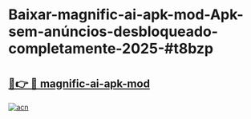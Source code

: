# Baixar-magnific-ai-apk-mod-Apk-sem-anúncios-desbloqueado-completamente-2025-#t8bzp

# <h2><a href="https://ainizakaria.my?title=magnific-ai-apk-mod&ref=24M">🔗👉 🔴 magnific-ai-apk-mod</a></h2>

[![acn](https://github.com/user-attachments/assets/0f9c940e-d8b0-45ae-aac7-cd30a18b3e1c)](https://ainizakaria.my?title=magnific-ai-apk-mod&ref=24M)

